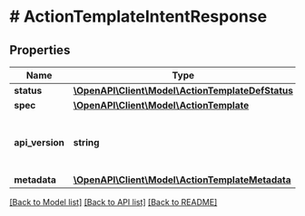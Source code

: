 # # ActionTemplateIntentResponse

## Properties

Name | Type | Description | Notes
------------ | ------------- | ------------- | -------------
**status** | [**\OpenAPI\Client\Model\ActionTemplateDefStatus**](ActionTemplateDefStatus.md) |  | [optional]
**spec** | [**\OpenAPI\Client\Model\ActionTemplate**](ActionTemplate.md) |  | [optional]
**api_version** | **string** | API Version of the Nutanix v3 API framework. | [default to '3.1.0']
**metadata** | [**\OpenAPI\Client\Model\ActionTemplateMetadata**](ActionTemplateMetadata.md) |  |

[[Back to Model list]](../../README.md#models) [[Back to API list]](../../README.md#endpoints) [[Back to README]](../../README.md)
